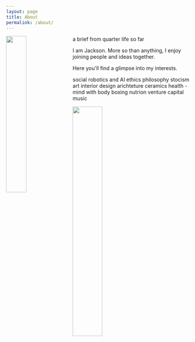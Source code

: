 ```yaml
---
layout: page
title: About
permalink: /about/
---
```


<img style="float: left; margin: 0px 15px 15px 0px;" src="{{site.imgurl}}/Screen Shot 2020-06-29 at 5.54.24 PM.png" width="33%" />

a brief from quarter life so far

I am Jackson. More so than anything, I enjoy joining people and ideas together. 

Here you'll find a glimpse into my interests.

social robotics and AI ethics
philosophy stocism
art
interior design
arichteture
ceramics
health - mind with body
boxing
nutrion
venture capital
music

<img style="float: center; margin: 0px 15px 15px 0px;" src="{{site.imgurl}}/signature.png" width="40%" />
